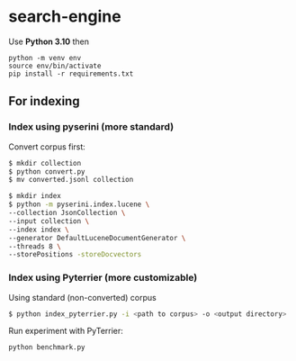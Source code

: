 # search-engine

Use **Python 3.10** then
```
python -m venv env
source env/bin/activate
pip install -r requirements.txt
```

## For indexing

### Index using pyserini (more standard)

Convert corpus first:

```bash
$ mkdir collection
$ python convert.py
$ mv converted.jsonl collection
```

```bash
$ mkdir index
$ python -m pyserini.index.lucene \
--collection JsonCollection \
--input collection \
--index index \
--generator DefaultLuceneDocumentGenerator \
--threads 8 \
--storePositions -storeDocvectors
```

### Index using Pyterrier (more customizable)

Using standard (non-converted) corpus

```bash
$ python index_pyterrier.py -i <path to corpus> -o <output directory>
```

Run experiment with PyTerrier:

```bash
python benchmark.py
```